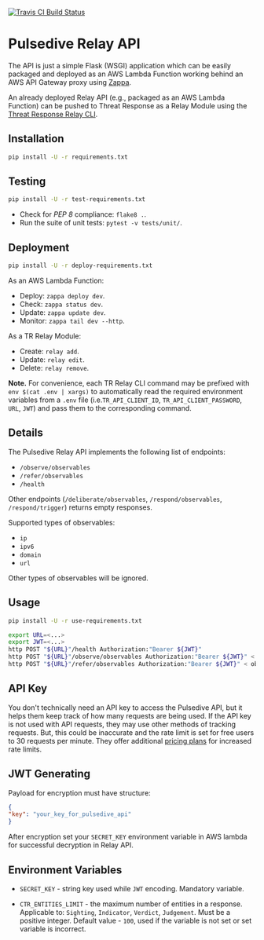 [![Travis CI Build Status](https://travis-ci.com/CiscoSecurity/tr-05-serverless-pulsedive.svg?branch=develop)](https://api.travis-ci.com/CiscoSecurity/tr-05-serverless-pulsedive)

# Pulsedive Relay API

The API is just a simple Flask (WSGI) application which can be easily
packaged and deployed as an AWS Lambda Function working behind an AWS API
Gateway proxy using [Zappa](https://github.com/Miserlou/Zappa).

An already deployed Relay API (e.g., packaged as an AWS Lambda Function) can
be pushed to Threat Response as a Relay Module using the
[Threat Response Relay CLI](https://github.com/threatgrid/tr-lambda-relay).

## Installation

```bash
pip install -U -r requirements.txt
```

## Testing

```bash
pip install -U -r test-requirements.txt
```

- Check for *PEP 8* compliance: `flake8 .`.
- Run the suite of unit tests: `pytest -v tests/unit/`.

## Deployment

```bash
pip install -U -r deploy-requirements.txt
```

As an AWS Lambda Function:
- Deploy: `zappa deploy dev`.
- Check: `zappa status dev`.
- Update: `zappa update dev`.
- Monitor: `zappa tail dev --http`.

As a TR Relay Module:
- Create: `relay add`.
- Update: `relay edit`.
- Delete: `relay remove`.

**Note.** For convenience, each TR Relay CLI command may be prefixed with
`env $(cat .env | xargs)` to automatically read the required environment
variables from a `.env` file (i.e.`TR_API_CLIENT_ID`, `TR_API_CLIENT_PASSWORD`,
`URL`, `JWT`) and pass them to the corresponding command.

## Details
The Pulsedive Relay API implements the following list of endpoints:
* `/observe/observables`
* `/refer/observables`
* `/health`

Other endpoints (`/deliberate/observables`, `/respond/observables`, `/respond/trigger`) 
returns empty responses.

Supported types of observables:
* `ip`
* `ipv6`
* `domain`
* `url`

Other types of observables will be ignored.

## Usage

```bash
pip install -U -r use-requirements.txt
```

```bash
export URL=<...>
export JWT=<...>
http POST "${URL}"/health Authorization:"Bearer ${JWT}"
http POST "${URL}"/observe/observables Authorization:"Bearer ${JWT}" < observables.json
http POST "${URL}"/refer/observables Authorization:"Bearer ${JWT}" < observables.json

```
## API Key

You don't technically need an API key to access the Pulsedive API, but it helps them keep
track of how many requests are being used. If the API key is not used with API
requests, they may use other methods of tracking requests. But, this could be inaccurate 
and the rate limit is set for free users to 30 requests per minute.
They offer additional [pricing plans](https://pulsedive.com/about/?q=api) for increased rate limits. 

## JWT Generating

Payload for encryption must have structure:
```json
{
"key": "your_key_for_pulsedive_api"
}
```

After encryption set your `SECRET_KEY` environment 
variable in AWS lambda for successful decryption in Relay API.

## Environment Variables

- `SECRET_KEY` - string key used while `JWT` encoding. Mandatory variable.
  
- `CTR_ENTITIES_LIMIT` - the maximum number of entities in a response.
 Applicable to: `Sighting`, `Indicator`, `Verdict`, `Judgement`.
 Must be a positive integer.
 Default value - `100`, used if the variable is not set or set variable is incorrect.
